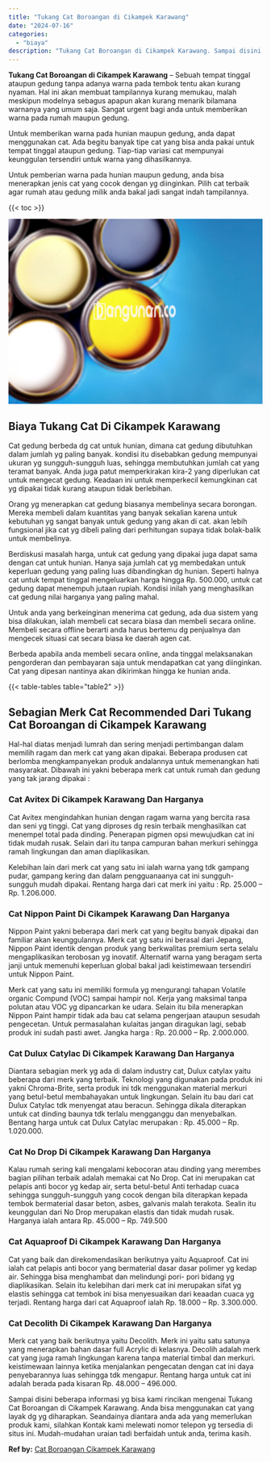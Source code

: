 ```yaml
---
title: "Tukang Cat Boroangan di Cikampek Karawang"
date: "2024-07-16"
categories: 
  - "biaya"
description: "Tukang Cat Boroangan di Cikampek Karawang. Sampai disini beberapa informasi yg bisa kami rincikan mengenai Tukang Cat Boroangan di Cikampek Karawang. Anda bi..."
---
```


**Tukang Cat Boroangan di Cikampek Karawang** – Sebuah tempat tinggal ataupun gedung tanpa adanya warna pada tembok tentu akan kurang nyaman. Hal ini akan membuat tampilannya kurang memukau, malah meskipun modelnya sebagus apapun akan kurang menarik bilamana warnanya yang umum saja. Sangat urgent bagi anda untuk memberikan warna pada rumah maupun gedung.

Untuk memberikan warna pada hunian maupun gedung, anda dapat menggunakan cat. Ada begitu banyak tipe cat yang bisa anda pakai untuk tempat tinggal ataupun gedung. Tiap-tiap variasi cat mempunyai keunggulan tersendiri untuk warna yang dihasilkannya.

Untuk pemberian warna pada hunian maupun gedung, anda bisa menerapkan jenis cat yang cocok dengan yg diinginkan. Pilih cat terbaik agar rumah atau gedung milik anda bakal jadi sangat indah tampilannya.

{{< toc >}}

![Tukang Cat Boroangan di Cikampek Karawang](/images/jasa-cat-murah37.png)

## Biaya Tukang Cat Di Cikampek Karawang

Cat gedung berbeda dg cat untuk hunian, dimana cat gedung dibutuhkan dalam jumlah yg paling banyak. kondisi itu disebabkan gedung mempunyai ukuran yg sungguh-sungguh luas, sehingga membutuhkan jumlah cat yang teramat banyak. Anda juga patut memperkirakan kira-2 yang diperlukan cat untuk mengecat gedung. Keadaan ini untuk memperkecil kemungkinan cat yg dipakai tidak kurang ataupun tidak berlebihan.

Orang yg menerapkan cat gedung biasanya membelinya secara borongan. Mereka membeli dalam kuantitas yang banyak sekalian karena untuk kebutuhan yg sangat banyak untuk gedung yang akan di cat. akan lebih fungsional jika cat yg dibeli paling dari perhitungan supaya tidak bolak-balik untuk membelinya.

Berdiskusi masalah harga, untuk cat gedung yang dipakai juga dapat sama dengan cat untuk hunian. Hanya saja jumlah cat yg membedakan untuk keperluan gedung yang paling luas dibandingkan dg hunian. Seperti halnya cat untuk tempat tinggal mengeluarkan harga hingga Rp. 500.000, untuk cat gedung dapat menempuh jutaan rupiah. Kondisi inilah yang menghasilkan cat gedung nilai harganya yang paling mahal.

Untuk anda yang berkeinginan menerima cat gedung, ada dua sistem yang bisa dilakukan, ialah membeli cat secara biasa dan membeli secara online. Membeli secara offline berarti anda harus bertemu dg penjualnya dan mengecek situasi cat secara biasa ke daerah agen cat.

Berbeda apabila anda membeli secara online, anda tinggal melaksanakan pengorderan dan pembayaran saja untuk mendapatkan cat yang diinginkan. Cat yang dipesan nantinya akan dikirimkan hingga ke hunian anda.

{{< table-tables table="table2" >}}

## Sebagian Merk Cat Recommended Dari Tukang Cat Boroangan di Cikampek Karawang

Hal-hal diatas menjadi lumrah dan sering menjadi pertimbangan dalam memilih ragam dan merk cat yang akan dipakai. Beberapa produsen cat berlomba mengkampanyekan produk andalannya untuk memenangkan hati masyarakat. Dibawah ini yakni beberapa merk cat untuk rumah dan gedung yang tak jarang dipakai :

### Cat Avitex Di Cikampek Karawang Dan Harganya

Cat Avitex mengindahkan hunian dengan ragam warna yang bercita rasa dan seni yg tinggi. Cat yang diproses dg resin terbaik menghasilkan cat menempel total pada dinding. Penerapan pigmen opsi mewujudkan cat ini tidak mudah rusak. Selain dari itu tanpa campuran bahan merkuri sehingga ramah lingkungan dan aman diaplikasikan.

Kelebihan lain dari merk cat yang satu ini ialah warna yang tdk gampang pudar, gampang kering dan dalam pengguanaanya cat ini sungguh-sungguh mudah dipakai. Rentang harga dari cat merk ini yaitu : Rp. 25.000 – Rp. 1.206.000.

### Cat Nippon Paint Di Cikampek Karawang Dan Harganya

Nippon Paint yakni beberapa dari merk cat yang begitu banyak dipakai dan familiar akan keunggulannya. Merk cat yg satu ini berasal dari Jepang, Nippon Paint identik dengan produk yang berkwalitas premium serta selalu mengaplikasikan terobosan yg inovatif. Alternatif warna yang beragam serta janji untuk memenuhi keperluan global bakal jadi keistimewaan tersendiri untuk Nippon Paint.

Merk cat yang satu ini memiliki formula yg mengurangi tahapan Volatile organic Compund (VOC) sampai hampir nol. Kerja yang maksimal tanpa polutan atau VOC yg dipancarkan ke udara. Selain itu bila menerapkan Nippon Paint hampir tidak ada bau cat selama pengerjaan ataupun sesudah pengecetan. Untuk permasalahan kulaitas jangan diragukan lagi, sebab produk ini sudah pasti awet. Jangka harga : Rp. 20.000 – Rp. 2.000.000.

### Cat Dulux Catylac Di Cikampek Karawang Dan Harganya

Diantara sebagian merk yg ada di dalam industry cat, Dulux catylax yaitu beberapa dari merk yang terbaik. Teknologi yang digunakan pada produk ini yakni Chroma-Brite, serta produk ini tdk menggunakan material merkuri yang betul-betul membahayakan untuk lingkungan. Selain itu bau dari cat Dulux Catylac tdk menyengat atau beracun. Sehingga dikala diterapkan untuk cat dinding baunya tdk terlalu mengganggu dan menyebalkan. Bentang harga untuk cat Dulux Catylac merupakan : Rp. 45.000 – Rp. 1.020.000.

### Cat No Drop Di Cikampek Karawang Dan Harganya

Kalau rumah sering kali mengalami kebocoran atau dinding yang merembes bagian pilihan terbaik adalah memakai cat No Drop. Cat ini merupakan cat pelapis anti bocor yg kedap air, serta betul-betul Anti terhadap cuaca sehingga sungguh-sungguh yang cocok dengan bila diterapkan kepada tembok bermaterial dasar beton, asbes, galvanis malah terakota. Sealin itu keunggulan dari No Drop merupakan elastis dan tidak mudah rusak. Harganya ialah antara Rp. 45.000 – Rp. 749.500

### Cat Aquaproof Di Cikampek Karawang Dan Harganya

Cat yang baik dan direkomendasikan berikutnya yaitu Aquaproof. Cat ini ialah cat pelapis anti bocor yang bermaterial dasar dasar polimer yg kedap air. Sehingga bisa menghambat dan melindungi pori- pori bidang yg diaplikasikan. Selain itu kelebihan dari merk cat ini merupakan sifat yg elastis sehingga cat tembok ini bisa menyesuaikan dari keaadan cuaca yg terjadi. Rentang harga dari cat Aquaproof ialah Rp. 18.000 – Rp. 3.300.000.

### Cat Decolith Di Cikampek Karawang Dan Harganya

Merk cat yang baik berikutnya yaitu Decolith. Merk ini yaitu satu satunya yang menerapkan bahan dasar full Acrylic di kelasnya. Decolih adalah merk cat yang juga ramah lingkungan karena tanpa material timbal dan merkuri. keistimewaan lainnya ketika menjalankan pengecatan dengan cat ini daya penyebarannya luas sehingga tdk mengapur. Rentang harga untuk cat ini adalah berada pada kisaran Rp. 48.000 – 496.000.

Sampai disini beberapa informasi yg bisa kami rincikan mengenai Tukang Cat Boroangan di Cikampek Karawang. Anda bisa menggunakan cat yang layak dg yg diharapkan. Seandainya diantara anda ada yang memerlukan produk kami, silahkan Kontak kami melewati nomor telepon yg tersedia di situs ini. Mudah-mudahan uraian tadi berfaidah untuk anda, terima kasih.

**Ref by:** [Cat Boroangan Cikampek Karawang](https://id.wikipedia.org/wiki/Cat)
